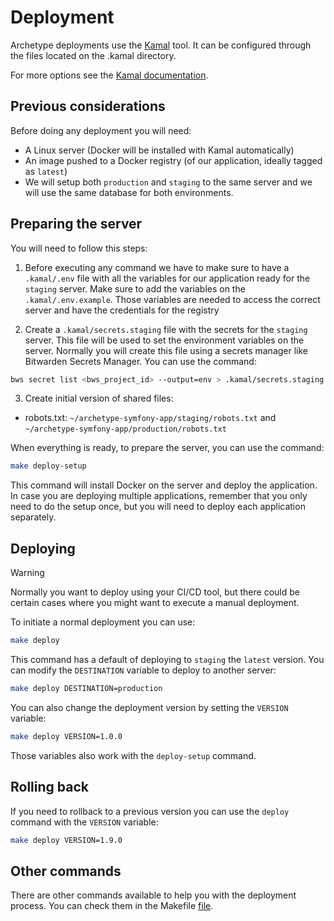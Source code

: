 # Deployment

Archetype deployments use the [Kamal](https://kamal-deploy.org/) tool. It can be configured through the files located on the .kamal directory.

For more options see the [Kamal documentation](https://kamal-deploy.org/docs/installation).

## Previous considerations

Before doing any deployment you will need:

- A Linux server (Docker will be installed with Kamal automatically)
- An image pushed to a Docker registry (of our application, ideally tagged as `latest`)
- We will setup both `production` and `staging` to the same server and we will use the same database for both environments.

## Preparing the server

You will need to follow this steps:

1. Before executing any command we have to make sure to have a `.kamal/.env` file with all the variables for our application ready for the `staging` server.
Make sure to add the variables on the `.kamal/.env.example`. Those variables are needed to access the correct server and have the credentials for the registry

2. Create a `.kamal/secrets.staging` file with the secrets for the `staging` server. This file will be used to set the environment variables on the server.
Normally you will create this file using a secrets manager like Bitwarden Secrets Manager. You can use the command:

```bash
bws secret list <bws_project_id> --output=env > .kamal/secrets.staging
```

3. Create initial version of shared files:

  - robots.txt: `~/archetype-symfony-app/staging/robots.txt` and `~/archetype-symfony-app/production/robots.txt`

When everything is ready, to prepare the server, you can use the command:

```bash
make deploy-setup
```

This command will install Docker on the server and deploy the application. In case you are deploying multiple applications,
remember that you only need to do the setup once, but you will need to deploy each application separately.

## Deploying

> [!WARNING]
> Normally you want to deploy using your CI/CD tool, but there could be certain cases where you might want to execute a manual deployment.

To initiate a normal deployment you can use:

```bash
make deploy
```

This command has a default of deploying to `staging` the `latest` version. You can modify the `DESTINATION` variable to deploy to another server:

```bash
make deploy DESTINATION=production
```

You can also change the deployment version by setting the `VERSION` variable:

```bash
make deploy VERSION=1.0.0
```

Those variables also work with the `deploy-setup` command.

## Rolling back

If you need to rollback to a previous version you can use the `deploy` command with the `VERSION` variable:

```bash
make deploy VERSION=1.9.0
```

## Other commands

There are other commands available to help you with the deployment process. You can check them in the Makefile [file](../.docker/make/05_deploy.mk).
